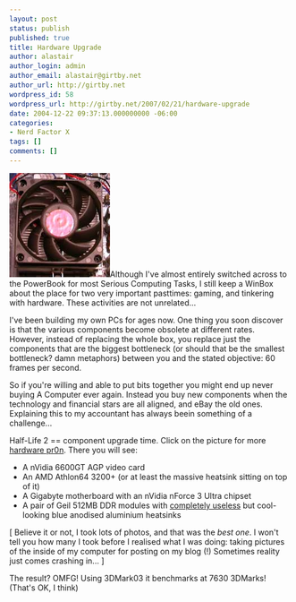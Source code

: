 ```yaml
---
layout: post
status: publish
published: true
title: Hardware Upgrade
author: alastair
author_login: admin
author_email: alastair@girtby.net
author_url: http://girtby.net
wordpress_id: 58
wordpress_url: http://girtby.net/2007/02/21/hardware-upgrade
date: 2004-12-22 09:37:13.000000000 -06:00
categories:
- Nerd Factor X
tags: []
comments: []
---
```

<a href="/images/hardware.jpg"><img src="/images/hardware-thumb.jpg" height="186" width="180" alt="Hardware - Thumbnail" class="lede" /></a>Although I've almost entirely switched across to the PowerBook for most Serious Computing Tasks, I still keep a WinBox about the place for two very important pasttimes: gaming, and tinkering with hardware. These activities are not unrelated...

I've been building my own PCs for ages now. One thing you soon discover is that the various components become obsolete at different rates. However, instead of replacing the whole box, you replace just the components that are the biggest bottleneck (or should that be the smallest bottleneck? damn metaphors) between you and the stated objective: 60 frames per second.

So if you're willing and able to put bits together you might end up never buying A Computer ever again. Instead you buy new components when the technology and financial stars are all aligned, and eBay the old ones. Explaining this to my accountant has always beein something of a challenge...

Half-Life 2 == component upgrade time. Click on the picture for more <a href="/images/hardware.jpg">hardware pr0n</a>. There you will see:

<ul>
 <li>A nVidia 6600GT AGP video card</li>
 <li>An AMD Athlon64 3200+ (or at least the massive heatsink sitting on top of it)</li>
 <li>A Gigabyte motherboard with an nVidia nForce 3 Ultra chipset</li>
 <li>A pair of Geil 512MB DDR modules with <a href="http://www.dansdata.com/fastram.htm">completely useless</a> but cool-looking blue anodised aluminium heatsinks</li>
</ul>

[ Believe it or not, I took lots of photos, and that was the <em>best one</em>. I won't tell you how many I took before I realised what I was doing: taking pictures of the inside of my computer for posting on my blog (!) Sometimes reality just comes crashing in... ]

The result? OMFG! Using 3DMark03 it benchmarks at 7630 3DMarks! (That's OK, I think)
